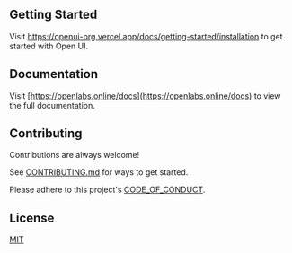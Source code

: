 ## Getting Started

Visit <a aria-label="openui learn" href="https://openui-org.vercel.app/docs/getting-started/installation">https://openui-org.vercel.app/docs/getting-started/installation</a> to get started with Open UI.

## Documentation

Visit [https://openlabs.online/docs](https://openlabs.online/docs) to view the full documentation.

## Contributing

Contributions are always welcome!

See [CONTRIBUTING.md](https://github.com/OpenLabs-dev/openui/blob/main/CONTRIBUTING.md) for ways to get started.

Please adhere to this project's [CODE_OF_CONDUCT](https://github.com/OpenLabs-dev/openui/blob/main/CODE_OF_CONDUCT.md).

## License

[MIT](https://choosealicense.com/licenses/mit/)
